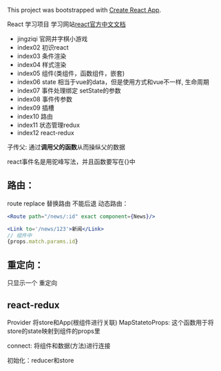 This project was bootstrapped with [Create React App](https://github.com/facebook/create-react-app).

React 学习项目
学习网站[react官方中文文档](https://react.docschina.org/)
- jingziqi 官网井字棋小游戏
- index02 初识react
- index03 条件渲染
- index04 样式渲染
- index05 组件(类组件，函数组件，嵌套)
- index06 state 相当于vue的data，但是使用方式和vue不一样, 生命周期
- index07 事件处理绑定 setState的参数
- index08 事件传参数
- index09 插槽
- index10 路由
- index11 状态管理redux
- index12 react-redux

子传父: 通过**调用父的函数**从而操纵父的数据

react事件名是用驼峰写法，并且函数要写在{}中
## 路由：
route replace 替换路由 不能后退
动态路由：
```jsx harmony
<Route path="/news/:id" exact component={News}/>

<Link to='/news/123'>新闻</Link>
// 组件中
{props.match.params.id}
```

## 重定向：
<Switch> 只显示一个
<Redirect to='/admin'/> 重定向

## react-redux
Provider 将store和App(根组件进行关联)
MapStatetoProps: 这个函数用于将store的state映射到组件的props里

connect: 将组件和数据(方法)进行连接

初始化：reducer和store